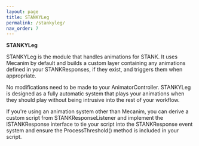```yaml
---
layout: page
title: STANKYLeg
permalink: /stankyleg/
nav_order: 7
---
```


**STANKYLeg**

STANKYLeg is the module that handles animations for STANK.  It uses Mecanim by default and builds a custom layer containing any animations defined in your STANKResponses, if they exist, and triggers them when appropriate.

No modifications need to be made to your AnimatorController.  STANKYLeg is designed as a fully automatic system that plays your animations when they should play without being intrusive into the rest of your workflow.

If you're using an animation system other than Mecanim, you can derive a custom script from STANKResponseListener and implement the ISTANKResponse interface to tie your script into the STANKResponse event system and ensure the ProcessThreshold() method is included in your script.

